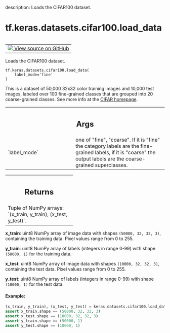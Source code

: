 description: Loads the CIFAR100 dataset.

<div itemscope itemtype="http://developers.google.com/ReferenceObject">
<meta itemprop="name" content="tf.keras.datasets.cifar100.load_data" />
<meta itemprop="path" content="Stable" />
</div>

# tf.keras.datasets.cifar100.load_data

<!-- Insert buttons and diff -->

<table class="tfo-notebook-buttons tfo-api nocontent" align="left">
<td>
  <a target="_blank" href="https://github.com/keras-team/keras/tree/v2.15.0/keras/datasets/cifar100.py#L29-L100">
    <img src="https://www.tensorflow.org/images/GitHub-Mark-32px.png" />
    View source on GitHub
  </a>
</td>
</table>



Loads the CIFAR100 dataset.


<pre class="devsite-click-to-copy prettyprint lang-py tfo-signature-link">
<code>tf.keras.datasets.cifar100.load_data(
    label_mode=&#x27;fine&#x27;
)
</code></pre>



<!-- Placeholder for "Used in" -->

This is a dataset of 50,000 32x32 color training images and
10,000 test images, labeled over 100 fine-grained classes that are
grouped into 20 coarse-grained classes. See more info at the
[CIFAR homepage](https://www.cs.toronto.edu/~kriz/cifar.html).

<!-- Tabular view -->
 <table class="responsive fixed orange">
<colgroup><col width="214px"><col></colgroup>
<tr><th colspan="2"><h2 class="add-link">Args</h2></th></tr>

<tr>
<td>
`label_mode`<a id="label_mode"></a>
</td>
<td>
one of "fine", "coarse". If it is "fine" the category labels
are the fine-grained labels, if it is "coarse" the output labels are the
coarse-grained superclasses.
</td>
</tr>
</table>



<!-- Tabular view -->
 <table class="responsive fixed orange">
<colgroup><col width="214px"><col></colgroup>
<tr><th colspan="2"><h2 class="add-link">Returns</h2></th></tr>
<tr class="alt">
<td colspan="2">
Tuple of NumPy arrays: `(x_train, y_train), (x_test, y_test)`.
</td>
</tr>

</table>


**x_train**: uint8 NumPy array of image data with shapes
  `(50000, 32, 32, 3)`, containing the training data. Pixel values range
  from 0 to 255.

**y_train**: uint8 NumPy array of labels (integers in range 0-99)
  with shape `(50000, 1)` for the training data.

**x_test**: uint8 NumPy array of image data with shapes
  `(10000, 32, 32, 3)`, containing the test data. Pixel values range
  from 0 to 255.

**y_test**: uint8 NumPy array of labels (integers in range 0-99)
  with shape `(10000, 1)` for the test data.

#### Example:



```python
(x_train, y_train), (x_test, y_test) = keras.datasets.cifar100.load_data()
assert x_train.shape == (50000, 32, 32, 3)
assert x_test.shape == (10000, 32, 32, 3)
assert y_train.shape == (50000, 1)
assert y_test.shape == (10000, 1)
```